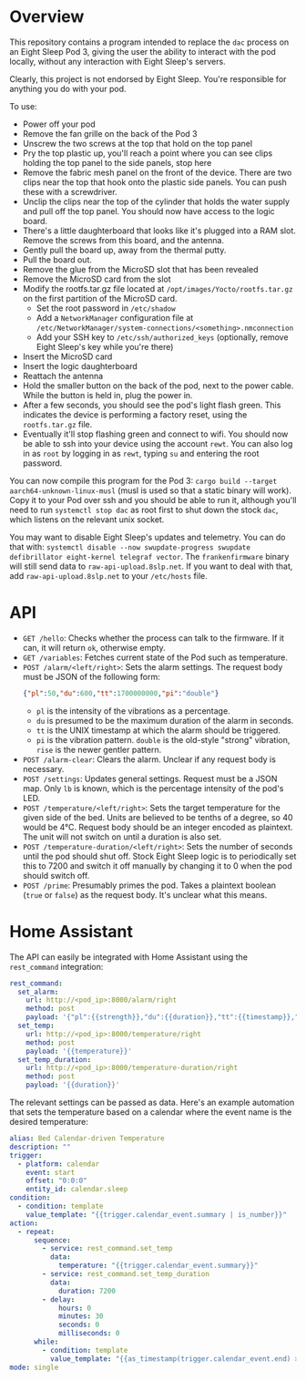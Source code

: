 # Overview

This repository contains a program intended to replace the `dac` process on an Eight Sleep Pod 3, giving the user the ability to interact with the pod locally, without any interaction with Eight Sleep's servers.

Clearly, this project is not endorsed by Eight Sleep. You're responsible for anything you do with your pod.

To use:
- Power off your pod
- Remove the fan grille on the back of the Pod 3
- Unscrew the two screws at the top that hold on the top panel
- Pry the top plastic up, you'll reach a point where you can see clips holding the top panel to the side panels, stop here
- Remove the fabric mesh panel on the front of the device. There are two clips near the top that hook onto the plastic side panels. You can push these with a screwdriver.
- Unclip the clips near the top of the cylinder that holds the water supply and pull off the top panel. You should now have access to the logic board.
- There's a little daughterboard that looks like it's plugged into a RAM slot. Remove the screws from this board, and the antenna.
- Gently pull the board up, away from the thermal putty.
- Pull the board out.
- Remove the glue from the MicroSD slot that has been revealed
- Remove the MicroSD card from the slot
- Modify the rootfs.tar.gz file located at `/opt/images/Yocto/rootfs.tar.gz` on the first partition of the MicroSD card.
    - Set the root password in `/etc/shadow`
    - Add a `NetworkManager` configuration file at `/etc/NetworkManager/system-connections/<something>.nmconnection`
    - Add your SSH key to `/etc/ssh/authorized_keys` (optionally, remove Eight Sleep's key while you're there)
- Insert the MicroSD card
- Insert the logic daughterboard
- Reattach the antenna
- Hold the smaller button on the back of the pod, next to the power cable. While the button is held in, plug the power in.
- After a few seconds, you should see the pod's light flash green. This indicates the device is performing a factory reset, using the `rootfs.tar.gz` file.
- Eventually it'll stop flashing green and connect to wifi. You should now be able to ssh into your device using the account `rewt`. You can also log in as `root` by logging in as `rewt`, typing `su` and entering the root password.

You can now compile this program for the Pod 3: `cargo build --target aarch64-unknown-linux-musl` (musl is used so that a static binary will work). Copy it to your Pod over ssh and you should be able to run it, although you'll need to run `systemctl stop dac` as root first to shut down the stock `dac`, which listens on the relevant unix socket.

You may want to disable Eight Sleep's updates and telemetry. You can do that with: `systemctl disable --now swupdate-progress swupdate defibrillator eight-kernel telegraf vector`. The `frankenfirmware` binary will still send data to `raw-api-upload.8slp.net`. If you want to deal with that, add `raw-api-upload.8slp.net` to your `/etc/hosts` file.

# API

- `GET /hello`: Checks whether the process can talk to the firmware. If it can, it will return `ok`, otherwise empty.
- `GET /variables`: Fetches current state of the Pod such as temperature.
- `POST /alarm/<left/right>`: Sets the alarm settings. The request body must be JSON of the following form:
  ```json
  {"pl":50,"du":600,"tt":1700000000,"pi":"double"}
  ```
  - `pl` is the intensity of the vibrations as a percentage.
  - `du` is presumed to be the maximum duration of the alarm in seconds.
  - `tt` is the UNIX timestamp at which the alarm should be triggered.
  - `pi` is the vibration pattern. `double` is the old-style "strong" vibration, `rise` is the newer gentler pattern.
- `POST /alarm-clear`: Clears the alarm. Unclear if any request body is necessary.
- `POST /settings`: Updates general settings. Request must be a JSON map. Only `lb` is known, which is the percentage intensity of the pod's LED.
- `POST /temperature/<left/right>`: Sets the target temperature for the given side of the bed. Units are believed to be tenths of a degree, so 40 would be 4°C. Request body should be an integer encoded as plaintext. The unit will not switch on until a duration is also set.
- `POST /temperature-duration/<left/right>`: Sets the number of seconds until the pod should shut off. Stock Eight Sleep logic is to periodically set this to 7200 and switch it off manually by changing it to 0 when the pod should switch off.
- `POST /prime`: Presumably primes the pod. Takes a plaintext boolean (`true` or `false`) as the request body. It's unclear what this means.

# Home Assistant

The API can easily be integrated with Home Assistant using the `rest_command` integration:

```yaml
rest_command:
  set_alarm:
    url: http://<pod_ip>:8000/alarm/right
    method: post
    payload: '{"pl":{{strength}},"du":{{duration}},"tt":{{timestamp}},"pi":"{{pattern}}"}'
  set_temp:
    url: http://<pod_ip>:8000/temperature/right
    method: post
    payload: '{{temperature}}'
  set_temp_duration:
    url: http://<pod_ip>:8000/temperature-duration/right
    method: post
    payload: '{{duration}}'
```

The relevant settings can be passed as data. Here's an example automation that sets the temperature based on a calendar where the event name is the desired temperature:

```yaml
alias: Bed Calendar-driven Temperature
description: ""
trigger:
  - platform: calendar
    event: start
    offset: "0:0:0"
    entity_id: calendar.sleep
condition:
  - condition: template
    value_template: "{{trigger.calendar_event.summary | is_number}}"
action:
  - repeat:
      sequence:
        - service: rest_command.set_temp
          data:
            temperature: "{{trigger.calendar_event.summary}}"
        - service: rest_command.set_temp_duration
          data:
            duration: 7200
        - delay:
            hours: 0
            minutes: 30
            seconds: 0
            milliseconds: 0
      while:
        - condition: template
          value_template: "{{as_timestamp(trigger.calendar_event.end) > as_timestamp(now())}}"
mode: single
```
